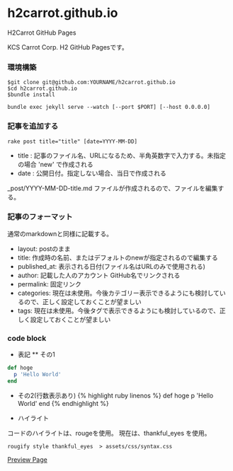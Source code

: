 # h2carrot.github.io
H2Carrot GitHub Pages

KCS Carrot Corp. H2 GitHub Pagesです。

### 環境構築

```
$git clone git@github.com:YOURNAME/h2carrot.github.io
$cd h2carrot.github.io
$bundle install
```

```
bundle exec jekyll serve --watch [--port $PORT] [--host 0.0.0.0]
```

### 記事を追加する

```
rake post title="title" [date=YYYY-MM-DD]
```
* title : 記事のファイル名、URLになるため、半角英数字で入力する。未指定の場合 'new' で作成される
* date : 公開日付。指定しない場合、当日で作成される

_post/YYYY-MM-DD-title.md ファイルが作成されるので、ファイルを編集する。

### 記事のフォーマット

通常のmarkdownと同様に記載する。

* layout: postのまま
* title: 作成時の名前、またはデフォルトのnewが指定されるので編集する
* published_at: 表示される日付(ファイル名はURLのみで使用される)
* author: 記載した人のアカウント GitHub名でリンクされる
* permalink: 固定リンク
* categories: 現在は未使用。今後カテゴリー表示できるようにも検討しているので、正しく設定しておくことが望ましい
* tags: 現在は未使用。今後タグで表示できるようにも検討しているので、正しく設定しておくことが望ましい

### code block

* 表記
** その1

```ruby
def hoge
  p 'Hello World'
end
```
* その2(行数表示あり)
{% highlight ruby linenos %}
def hoge
  p 'Hello World'
end
{% endhighlight %}

* ハイライト

コードのハイライトは、rougeを使用。 現在は、thankful_eyes を使用。
```
rougify style thankful_eyes  > assets/css/syntax.css
```

[Preview Page](https://spsarolkar.github.io/rouge-theme-preview/)
